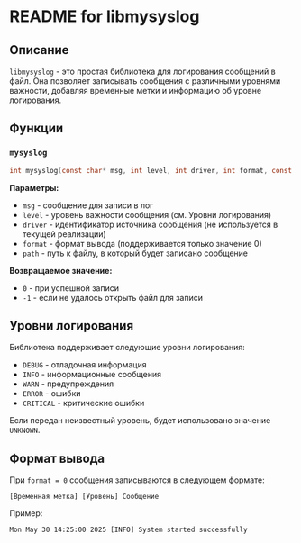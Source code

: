 # README for libmysyslog

## Описание
`libmysyslog` - это простая библиотека для логирования сообщений в файл. Она позволяет записывать сообщения с различными уровнями важности, добавляя временные метки и информацию об уровне логирования.

## Функции

### `mysyslog`
```c
int mysyslog(const char* msg, int level, int driver, int format, const char* path);
```

**Параметры:**
- `msg` - сообщение для записи в лог
- `level` - уровень важности сообщения (см. Уровни логирования)
- `driver` - идентификатор источника сообщения (не используется в текущей реализации)
- `format` - формат вывода (поддерживается только значение 0)
- `path` - путь к файлу, в который будет записано сообщение

**Возвращаемое значение:**
- `0` - при успешной записи
- `-1` - если не удалось открыть файл для записи

## Уровни логирования
Библиотека поддерживает следующие уровни логирования:
- `DEBUG` - отладочная информация
- `INFO` - информационные сообщения
- `WARN` - предупреждения
- `ERROR` - ошибки
- `CRITICAL` - критические ошибки

Если передан неизвестный уровень, будет использовано значение `UNKNOWN`.

## Формат вывода
При `format = 0` сообщения записываются в следующем формате:
```
[Временная метка] [Уровень] Сообщение
```
Пример:
```
Mon May 30 14:25:00 2025 [INFO] System started successfully
```
